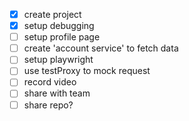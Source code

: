 - [x] create project
- [x] setup debugging
- [ ] setup profile page
- [ ] create 'account service' to fetch data
- [ ] setup playwright
- [ ] use testProxy to mock request
- [ ] record video
- [ ] share with team
- [ ] share repo?
